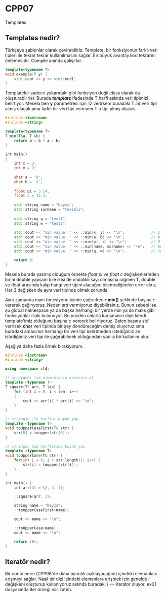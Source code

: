 # **CPP07** 

Templates.

## Templates nedir?

Türkçeye şablonlar olarak çevirebiliriz. Template, bir fonksiyonun farklı veri tipleri ile tekrar tekrar kullanılmasını sağlar. En büyük avantajı kod tekrarını önlemesidir. Compile anında çalışırlar.

```cpp
template<typename T>
void example(T y) {
    std::cout << y << std::endl;
}
```

Templateler sadece yukarıdaki gibi fonksiyon değil class olarak da oluşturabilirler. Burada _**template<typename T>**_ ifadesinde T harfi aslında veri tipimizi belirtiyor. Mesela ben **y** parametresi için 12 verirsem buradaki T _int_ veri tipi almış olacak ama farklı bir veri tipi verirsem T o tipi almış olacak. 

```cpp
#include <iostream>
#include <string>

template<typename T>
T min(T&a, T &b) {
    return a < b ? a : b;
}

int main() 
{
    int x = 3;
    int y = 2;
    
    char a = 'b';
    char b = 't';
    
    float pi = 3.14;
    float c = 12.4;
    
    std::string name = "beyza";
    std::string surname = "tekinli";
    
    std::string q = "test1";
    std::string w = "test2";
    
    std::cout << "min value: " << ::min(x, y) << "\n";            // 2
    std::cout << "min value: " << ::min(a, b) << "\n";            // b --> ascii karakter değerine bakar.
    std::cout << "min value: " << ::min(pi, c) << "\n";           // 3.14
    std::cout << "min value: " << ::min(name, surname) << "\n";   // beyza --> ascii karakter değerine bakar.
    std::cout << "min value: " << ::min(q, w) << "\n";            // test1 --> ascii karakter değerlerini karşılaştırır.

    return 0;
}
```

Mesela burada yazmış olduğum örnekte _float pi_ ve _float c_ değişkenlerinden birini double yapsam bile ikisi de ondalıklı sayı olmasına rağmen T, double ve float arasında kalıp hangi veri tipini alacağını bilemediğinden error alırız. Her 2 değişken de aynı veri tipinde olmak zorunda.

Aynı zamanda main fonksiyonu içinde çağırırken **::min()** şeklinde başına **::** vererek çağırıyoruz. Neden _std_ vermiyoruz diyebilirsiniz. Bunun sebebi ise şu global namespace ya da başka herhangi bir yerde min ya da maks gibi fonksiyonlar illaki bulunuyor. Bu yüzden onlarla karışmasın diye kendi template'imiz olduğunu başına **::** vererek belirtiyoruz. Zaten başına _std_ verirsek **char** veri tipinde bir şey döndüreceğim demiş oluyoruz ama buradaki amacımız herhangi bir veri tipi belirtmeden istediğimiz an istediğimiz veri tipi ile çağırabilmek olduğundan yanlış bir kullanım olur.

Aşağıya daha fazla örnek bırakıyorum.

```cpp
#include <iostream>
#include <string>

using namespace std;

// arraydeki tüm elemanların karesini al
template <typename T>
T square(T* arr, T len) {
    for (int i = 0; i < len; i++)
    {
        cout << arr[i] * arr[i] << "\n";
    }
}

// stringin ilk harfini büyük yap
template <typename T>
void toUpperCaseFirst(T& str) {
    str[0] = toupper(str[0]);
}

// stringin tüm harflerini büyük yap
template <typename T>
void toUpperCase(T& str) {
    for(int i = 0; i < str.length(); i++) {
        str[i] = toupper(str[i]);       
    }
}

int main() {
    int arr[3] = {2, 3, 4};

    ::square(arr, 3);

    string name = "beyza";
    ::toUpperCaseFirst(name);

    cout << name << "\n";

    ::toUpperCase(name);
    cout << name << "\n";

    return (0);
}
```

## Iteratör nedir?

Bir containerın (CPP08'de daha ayrıntılı açıklayacağım) içindeki elemanlara erişmeyi sağlar. Nasıl bir dizi içindeki elemanlara erişmek için genelde _i_ değişkeni oluşturup kullanıyoruz aslında buradaki i == iterator oluyor. ex01 dosyasında iter örneği var zaten.
